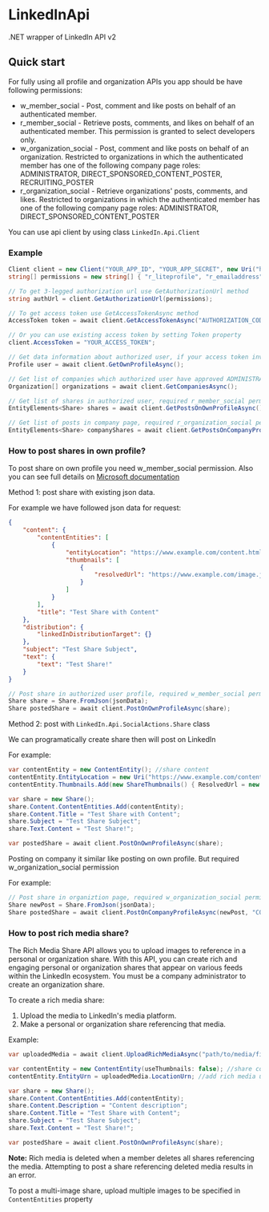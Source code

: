 # LinkedInApi
.NET wrapper of LinkedIn API v2

## Quick start
For fully using all profile and organization APIs you app should be have following permissions:
- w_member_social - Post, comment and like posts on behalf of an authenticated member.
- r_member_social - Retrieve posts, comments, and likes on behalf of an authenticated member. This permission is granted to select developers only.
- w_organization_social - Post, comment and like posts on behalf of an organization. Restricted to organizations in which the authenticated member has one of the following company page roles: ADMINISTRATOR, DIRECT_SPONSORED_CONTENT_POSTER, RECRUITING_POSTER
- r_organization_social - Retrieve organizations' posts, comments, and likes. Restricted to organizations in which the authenticated member has one of the following company page roles: ADMINISTRATOR, DIRECT_SPONSORED_CONTENT_POSTER


You can use api client by using class `LinkedIn.Api.Client`

### Example
````csharp
Client client = new Client("YOUR_APP_ID", "YOUR_APP_SECRET", new Uri("https://your-app-redirect-url.com"));
string[] permissions = new string[] { "r_liteprofile", "r_emailaddress", "w_member_social" };

// To get 3-legged authorization url use GetAuthorizationUrl method
string authUrl = client.GetAuthorizationUrl(permissions);

// To get access token use GetAccessTokenAsync method
AccessToken token = await client.GetAccessTokenAsync("AUTHORIZATION_CODE");

// Or you can use existing access token by setting Token property
client.AccessToken = "YOUR_ACCESS_TOKEN";

// Get data information about authorized user, if your access token invalid you will get ApiException error
Profile user = await client.GetOwnProfileAsync();

// Get list of companies which authorized user have approved ADMINISTRATOR role on these companies, required r_organization permission
Organization[] organizations = await client.GetCompaniesAsync();

// Get list of shares in authorized user, required r_member_social permission
EntityElements<Share> shares = await client.GetPostsOnOwnProfileAsync();

// Get list of posts in company page, required r_organization_social permission
EntityElements<Share> companyShares = await client.GetPostsOnCompanyProfileAsync("COMPANY_ID");
````

### How to post shares in own profile?
To post share on own profile you need w_member_social permission.
Also you can see full details on [Microsoft documentation](https://docs.microsoft.com/en-us/linkedin/marketing/integrations/community-management/shares/share-api?context=linkedin/compliance/context#post-shares)

Method 1: post share with existing json data.

For example we have followed json data for request:
````json
{
    "content": {
        "contentEntities": [
            {
                "entityLocation": "https://www.example.com/content.html",
                "thumbnails": [
                    {
                        "resolvedUrl": "https://www.example.com/image.jpg"
                    }
                ]
            }
        ],
        "title": "Test Share with Content"
    },
    "distribution": {
        "linkedInDistributionTarget": {}
    },
    "subject": "Test Share Subject",
    "text": {
        "text": "Test Share!"
    }
}
````

````csharp
// Post share in authorized user profile, required w_member_social permission
Share share = Share.FromJson(jsonData); 
Share postedShare = await client.PostOnOwnProfileAsync(share);
````

Method 2: post with `LinkedIn.Api.SocialActions.Share` class

We can programatically create share then will post on LinkedIn

For example:
````csharp
var contentEntity = new ContentEntity(); //share content
contentEntity.EntityLocation = new Uri("https://www.example.com/content.html");
contentEntity.Thumbnails.Add(new ShareThumbnails() { ResolvedUrl = new Uri("https://www.example.com/image.jpg") });

var share = new Share();
share.Content.ContentEntities.Add(contentEntity);
share.Content.Title = "Test Share with Content";
share.Subject = "Test Share Subject";
share.Text.Content = "Test Share!";

var postedShare = await client.PostOnOwnProfileAsync(share);
````

Posting on company it similar like posting on own profile. But required w_organization_social permission

For example:
````csharp
// Post share in organiztion page, required w_organization_social permission also user should be have one of the following company page roles: ADMINISTRATOR, DIRECT_SPONSORED_CONTENT_POSTER, RECRUITING_POSTER
Share newPost = Share.FromJson(jsonData);
Share postedShare = await client.PostOnCompanyProfileAsync(newPost, "COMPANY_ID");
````

### How to post rich media share?
The Rich Media Share API allows you to upload images to reference in a personal or organization share. With this API, you can create rich and engaging personal or organization shares that appear on various feeds within the LinkedIn ecosystem. You must be a company administrator to create an organization share.

To create a rich media share:
1. Upload the media to LinkedIn's media platform.
2. Make a personal or organization share referencing that media.

Example:
````csharp
var uploadedMedia = await client.UploadRichMediaAsync("path/to/media/file/example.jpeg");

var contentEntity = new ContentEntity(useThumbnails: false); //share content
contentEntity.EntityUrn = uploadedMedia.LocationUrn; //add rich media urn to content entity

var share = new Share();
share.Content.ContentEntities.Add(contentEntity);
share.Content.Description = "Content description";
share.Content.Title = "Test Share with Content";
share.Subject = "Test Share Subject";
share.Text.Content = "Test Share!";

var postedShare = await client.PostOnOwnProfileAsync(share);
````
**Note:** Rich media is deleted when a member deletes all shares referencing the media. Attempting to post a share referencing deleted media results in an error.

To post a multi-image share, upload multiple images to be specified in `ContentEntities` property